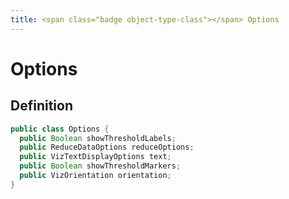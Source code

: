 ```yaml
---
title: <span class="badge object-type-class"></span> Options
---
```

# <span class="badge object-type-class"></span> Options

## Definition

```java
public class Options {
  public Boolean showThresholdLabels;
  public ReduceDataOptions reduceOptions;
  public VizTextDisplayOptions text;
  public Boolean showThresholdMarkers;
  public VizOrientation orientation;
}
```
